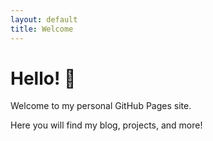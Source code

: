 ```yaml
---
layout: default
title: Welcome
---
```


# Hello! 👋

Welcome to my personal GitHub Pages site.

Here you will find my blog, projects, and more!

